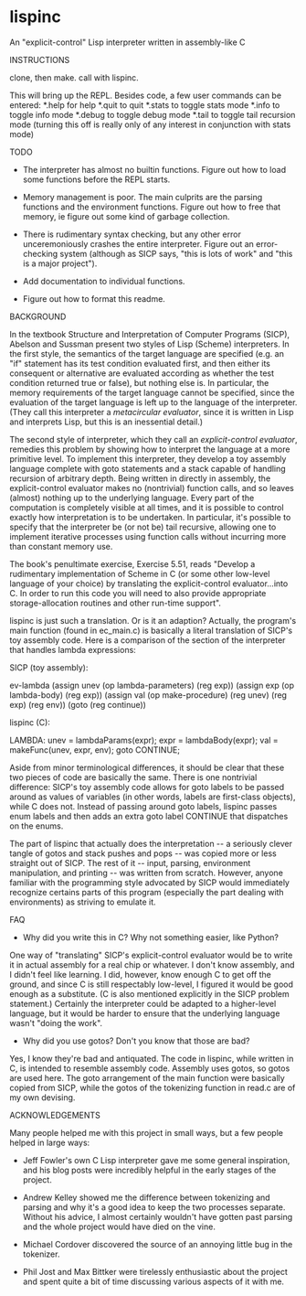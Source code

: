 # lispinc
An "explicit-control" Lisp interpreter written in assembly-like C

INSTRUCTIONS

clone, then make. call with lispinc.

This will bring up the REPL. Besides code, a few user commands can be entered:
	*.help for help
	*.quit to quit
	*.stats to toggle stats mode
	*.info to toggle info mode
	*.debug to toggle debug mode
	*.tail to toggle tail recursion mode (turning this off is really only of any interest in conjunction with stats mode)


TODO

* The interpreter has almost no builtin functions. Figure out how to load some functions before the REPL starts.

* Memory management is poor. The main culprits are the parsing functions and the environment functions. Figure out how to free that memory, ie figure out some kind of garbage collection.

* There is rudimentary syntax checking, but any other error unceremoniously crashes the entire interpreter. Figure out an error-checking system (although as SICP says, "this is lots of work" and "this is a major project").

* Add documentation to individual functions.

* Figure out how to format this readme.


BACKGROUND

In the textbook Structure and Interpretation of Computer Programs (SICP), Abelson and Sussman present two styles of Lisp (Scheme) interpreters. In the first style, the semantics of the target language are specified (e.g. an "if" statement has its test condition evaluated first, and then either its consequent or alternative are evaluated according as whether the test condition returned true or false), but nothing else is. In particular, the memory requirements of the target language cannot be specified, since the evaluation of the target language is left up to the language of the interpreter. (They call this interpreter a *metacircular evaluator*, since it is written in Lisp and interprets Lisp, but this is an inessential detail.)

The second style of interpreter, which they call an *explicit-control evaluator*, remedies this problem by showing how to interpret the language at a more primitive level. To implement this interpreter, they develop a toy assembly language complete with goto statements and a stack capable of handling recursion of arbitrary depth. Being written in directly in assembly, the explicit-control evaluator makes no (nontrivial) function calls, and so leaves (almost) nothing up to the underlying language. Every part of the computation is completely visible at all times, and it is possible to control exactly how interpretation is to be undertaken. In particular, it's possible to specify that the interpreter be (or not be) tail recursive, allowing one to implement iterative processes using function calls without incurring more than constant memory use.

The book's penultimate exercise, Exercise 5.51, reads "Develop a rudimentary implementation of Scheme in C (or some other low-level language of your choice) by translating the explicit-control evaluator...into C. In order to run this code you will need to also provide appropriate storage-allocation routines and other run-time support".

 lispinc is just such a translation. Or is it an adaption? Actually, the program's main function (found in ec_main.c) is basically a literal translation of SICP's toy assembly code. Here is a comparison of the section of the interpreter that handles lambda expressions:

 SICP (toy assembly):

 ev-lambda
	(assign unev (op lambda-parameters) (reg exp))
	(assign exp (op lambda-body) (reg exp))
	(assign val (op make-procedure)
				(reg unev) (reg exp) (reg env))
	(goto (reg continue))

lispinc (C):

LAMBDA:
	unev = lambdaParams(expr);
	expr = lambdaBody(expr);
	val = makeFunc(unev, expr, env);
	goto CONTINUE;

Aside from minor terminological differences, it should be clear that these two pieces of code are basically the same. There is one nontrivial difference: SICP's toy assembly code allows for goto labels to be passed around as values of variables (in other words, labels are first-class objects), while C does not. Instead of passing around goto labels, lispinc passes enum labels and then adds an extra goto label CONTINUE that dispatches on the enums.

The part of lispinc that actually does the interpretation -- a seriously clever tangle of gotos and stack pushes and pops -- was copied more or less straight out of SICP. The rest of it -- input, parsing, environment manipulation, and printing -- was written from scratch. However, anyone familiar with the programming style advocated by SICP would immediately recognize certains parts of this program (especially the part dealing with environments) as striving to emulate it.


FAQ

* Why did you write this in C? Why not something easier, like Python?

One way of "translating" SICP's explicit-control evaluator would be to write it in actual assembly for a real chip or whatever. I don't know assembly, and I didn't feel like learning. I did, however, know enough C to get off the ground, and since C is still respectably low-level, I figured it would be good enough as a substitute. (C is also mentioned explicitly in the SICP problem statement.) Certainly the interpreter could be adapted to a higher-level language, but it would be harder to ensure that the underlying language wasn't "doing the work".

* Why did you use gotos? Don't you know that those are bad?

Yes, I know they're bad and antiquated. The code in lispinc, while written in C, is intended to resemble assembly code. Assembly uses gotos, so gotos are used here. The goto arrangement of the main function were basically copied from SICP, while the gotos of the tokenizing function in read.c are of my own devising.


ACKNOWLEDGEMENTS

Many people helped me with this project in small ways, but a few people helped in large ways:

* Jeff Fowler's own C Lisp interpreter gave me some general inspiration, and his blog posts were incredibly helpful in the early stages of the project.

* Andrew Kelley showed me the difference between tokenizing and parsing and why it's a good idea to keep the two processes separate. Without his advice, I almost certainly wouldn't have gotten past parsing and the whole project would have died on the vine.

* Michael Cordover discovered the source of an annoying little bug in the tokenizer.

* Phil Jost and Max Bittker were tirelessly enthusiastic about the project and spent quite a bit of time discussing various aspects of it with me.
